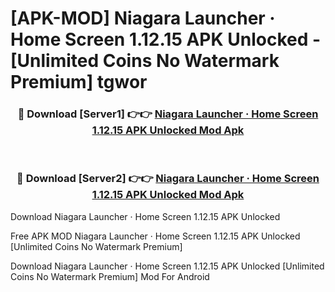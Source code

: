 # [APK-MOD] Niagara Launcher ‧ Home Screen 1.12.15 APK Unlocked - [Unlimited Coins No Watermark Premium] tgwor



<div align="center">
<h3>🔴 Download [Server1] 👉👉 <a href="https://momento.my/?title=Niagara_Launcher_‧_Home_Screen_1.12.15_APK_Unlocked">Niagara Launcher ‧ Home Screen 1.12.15 APK Unlocked Mod Apk</a></h3><br>

<h3>🔴 Download [Server2] 👉👉 <a href="https://momento.my/?title=Niagara_Launcher_‧_Home_Screen_1.12.15_APK_Unlocked">Niagara Launcher ‧ Home Screen 1.12.15 APK Unlocked Mod Apk</a></h3>
</div>



Download Niagara Launcher ‧ Home Screen 1.12.15 APK Unlocked 

Free APK MOD Niagara Launcher ‧ Home Screen 1.12.15 APK Unlocked [Unlimited Coins No Watermark Premium]

Download Niagara Launcher ‧ Home Screen 1.12.15 APK Unlocked [Unlimited Coins No Watermark Premium] Mod For Android
